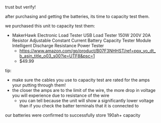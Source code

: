 trust but verify!

after purchasing and getting the batteries, its time to capacity test them.

we purchased this unit to capacity test them:
  - MakerHawk Electronic Load Tester USB Load Tester 150W 200V 20A Resistor Adjustable Constant Current Battery Capacity Tester Module Intelligent Discharge Resistance Power Tester
    - https://www.amazon.com/gp/product/B07F3NHHST/ref=ppx_yo_dt_b_asin_title_o03_s00?ie=UTF8&psc=1
    - $49.99

tip:
- make sure the cables you use to capacity test are rated for the amps your putting through them!
- the closer the amps are to the limit of the wire, the more drop in voltage you will experience due to resistance of the wire
  - you can tell because the unit will show a significantly lower voltage than if you check the batter terminals that it is connected to

our batteries were confirmed to successfully store 190ah+ capacity
